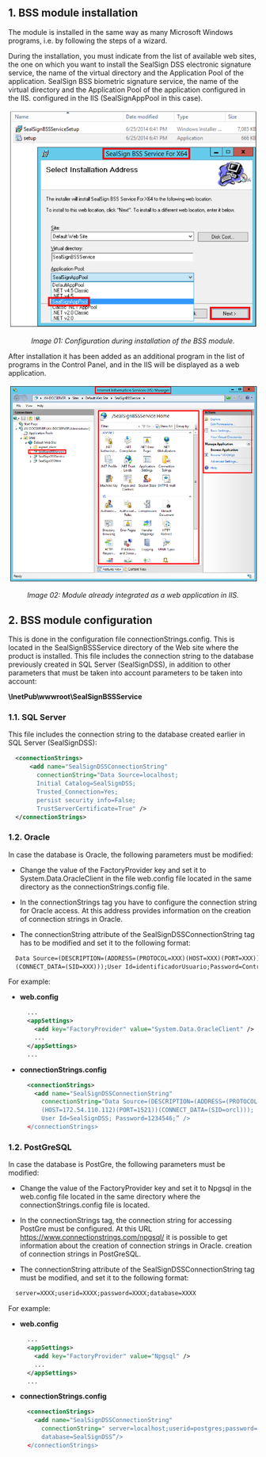 ## 1. BSS module installation

The module is installed in the same way as many Microsoft Windows programs, i.e. by following the steps of a wizard.

During the installation, you must indicate from the list of available web sites, the one on which you want to install the SealSign DSS electronic signature service, the name of the virtual directory and the Application Pool of the application.
SealSign BSS biometric signature service, the name of the virtual directory and the Application Pool of the application configured in the IIS.
configured in the IIS (SealSignAppPool in this case).

![bss setup](./images/image-02.png)

<center><i>Image 01: Configuration during installation of the BSS module.</i></center>

After installation it has been added as an additional program in the list of programs in the Control Panel, and in the
IIS will be displayed as a web application.

![bss iis](./images/image-03.png)

<center><i>Image 02: Module already integrated as a web application in IIS.</i></center>

## 2. BSS module configuration

This is done in the configuration file connectionStrings.config. This is located in the SealSignBSSService directory of the Web site where the product is installed. This file includes the connection string to the database previously created in SQL Server (SealSignDSS), in addition to other parameters that must be taken into account parameters to be taken into account:

**\InetPub\wwwroot\SealSignBSSService**

### 1.1. SQL Server

This file includes the connection string to the database created earlier in SQL Server (SealSignDSS):

```xml
  <connectionStrings>
      <add name="SealSignDSSConnectionString"
        connectionString="Data Source=localhost;
        Initial Catalog=SealSignDSS;
        Trusted_Connection=Yes;
        persist security info=False;
        TrustServerCertificate=True" />
  </connectionStrings>
```

### 1.2. Oracle

In case the database is Oracle, the following parameters must be modified:

- Change the value of the FactoryProvider key and set it to System.Data.OracleClient in the file web.config file located in the same directory as the connectionStrings.config file.

- In the connectionStrings tag you have to configure the connection string for Oracle access. At this address provides information on the creation of connection strings in Oracle.

- The connectionString attribute of the SealSignDSSConnectionString tag has to be modified and set it to the following format:

```xml
  Data Source=(DESCRIPTION=(ADDRESS=(PROTOCOL=XXX)(HOST=XXX)(PORT=XXX))
  (CONNECT_DATA=(SID=XXX)));User Id=identificadorUsuario;Password=Contraseña;
```

For example:

- **web.config**

  ```xml
    ...
    <appSettings>
      <add key="FactoryProvider" value="System.Data.OracleClient" />
      ...
    </appSettings>
    ...
  ```

- **connectionStrings.config**

  ```xml
    <connectionStrings>
      <add name="SealSignDSSConnectionString"
        connectionString="Data Source=(DESCRIPTION=(ADDRESS=(PROTOCOL=TCP)
        (HOST=172.54.110.112)(PORT=1521))(CONNECT_DATA=(SID=orcl)));
        User Id=SealSignDSS; Password=1234546;” />
    </connectionStrings>
  ```

### 1.2. PostGreSQL

In case the database is PostGre, the following parameters must be modified:

- Change the value of the FactoryProvider key and set it to Npgsql in the web.config file located in the same directory where the connectionStrings.config file is located.

- In the connectionStrings tag, the connection string for accessing PostGre must be configured. At this URL https://www.connectionstrings.com/npgsql/ it is possible to get information about the creation of connection strings in Oracle. creation of connection strings in PostGreSQL.

- The connectionString attribute of the SealSignDSSConnectionString tag must be modified, and set it to the following format:

```xml
  server=XXXX;userid=XXXX;password=XXXX;database=XXXX
```
For example:

- **web.config**

  ```xml
    ...
    <appSettings>
      <add key="FactoryProvider" value="Npgsql" />
      ...
    </appSettings>
    ...
  ```

- **connectionStrings.config**

  ```xml
    <connectionStrings>
      <add name="SealSignDSSConnectionString"
        connectionString=" server=localhost;userid=postgres;password=POSTGRES;
        database=SealSignDSS”/>
    </connectionStrings>
  ```